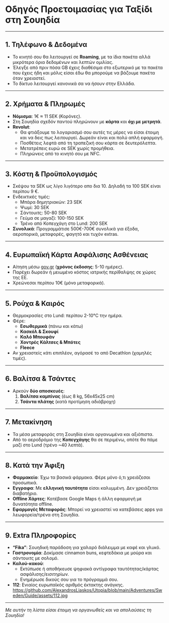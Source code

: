# Οδηγός Προετοιμασίας για Ταξίδι στη Σουηδία

---

## 1. Τηλέφωνο & Δεδομένα
- Το κινητό σου θα λειτουργεί σε **Roaming**, με τα ίδια πακέτα αλλά μικρότερα όρια δεδομένων και λεπτών ομιλίας.
- Έλεγξε από πριν πόσα GB έχεις διαθέσιμα στο εξωτερικό με τα πακέτα που έχεις ήδη και μόλις είσαι έδω θα μπορούμε να βάζουμε πακέτα όταν χρειαστεί.
- Το δίκτυο λειτουργεί κανονικά σα να ήσουν στην Ελλάδα.

---

## 2. Χρήματα & Πληρωμές
- **Νόμισμα**: 1€ ≈ 11 SEK (Κορόνες).
- Στη Σουηδία σχεδόν παντού πληρώνουν με **κάρτα** και **όχι με μετρητά**.
- **Revolut**:
  - Θα φτιάξουμε το λογαριασμό σου αυτές τις μέρες να είσαι έτοιμη και να δεις πως λειτουργεί. Δωρεάν είναι και πολύ απλή εφαρμογή.
  - Ποσθέτεις λεφτά από τη τραπεζική σου κάρτα σε δευτερόλεπτα.
  - Μετατρέπεις ευρώ σε SEK χωρίς προμήθεια.
  - Πληρώνεις από το κινητό σου με NFC.

---

## 3. Κόστη & Προϋπολογισμός
- Σκέψου τα SEK ως λίγο λιγότερο απο δια 10. Δηλαδή τα 100 SEK είναι περίπου 9 €.
- Ενδεικτικές τιμές:
  - Μπάρα δημητριακών: 23 SEK
  - Ψωμί: 30 SEK
  - Σάντουιτς: 50-80 SEK
  - Γεύμα σε μαγαζί: 100-150 SEK
  - Τρένο από Κοπεγχάγη στο Lund: 200 SEK
- **Συνολικά**: Προγραμμάτισε 500€-700€ συνολικά για έξοδα, αεροπορικά, μεταφορές, φαγητό και τυχόν extras.

---

## 4. Ευρωπαϊκή Κάρτα Ασφάλισης Ασθένειας
- Αίτηση μέσω [gov.gr](https://www.gov.gr/ipiresies/ergasia-kai-asphalise/asphalise/europaike-karta-asphalises-astheneias) (**χρόνος έκδοσης**: 5-10 ημέρες).
- Παρέχει δωρεάν ή μειωμένο κόστος ιατρικής περίθαλψης σε χώρες της ΕΕ.
- Χρεώνεσαι περίπου 10€ (μόνο μεταφορικά).

---

## 5. Ρούχα & Καιρός
- Θερμοκρασίες στο Lund: περίπου 2-10°C την ημέρα.
- Φέρε:
  - **Εσωθερμικά** (πάνω και κάτω)
  - **Κασκόλ & Σκουφί**
  - **Καλό Μπουφάν**
  - **Χοντρές Κάλτσες & Μπότες**
  - **Fleece**
- Αν χρειαστείς κάτι επιπλέον, αγόρασέ το από Decathlon (χαμηλές τιμές).

---

## 6. Βαλίτσα & Τσάντες
- Αρκούν **δύο αποσκευές**:
  1. **Βαλίτσα καμπίνας** (έως 8 kg, 56x45x25 cm)
  2. **Τσάντα πλάτης** (κατά προτίμηση αδιάβροχη)

---

## 7. Μετακίνηση
- Τα μέσα μεταφοράς στη Σουηδία είναι οργανωμένα και αξιόπιστα.
- Από το αεροδρόμιο της **Κοπεγχάγης** θα σε περιμένω, οπότε θα πάμε μαζί στο Lund (τρένο ~40 λεπτά).

---

## 8. Κατά την Άφιξη
- **Φαρμακείο**: Έχω τα βασικά φάρμακα. Φέρε μόνο ό,τι χρειάζεσαι προσωπικά.
- **Εγγραφα**: Με **ελληνική ταυτότητα** είσαι καλυμμένη. Δεν χρειάζεται διαβατήριο.
- **Offline Χάρτες**: Κατέβασε Google Maps ή άλλη εφαρμογή με δυνατότητα offline.
- **Εφαρμογές Μεταφοράς**: Μπορεί να χρειαστεί να κατεβάσεις apps για λεωφορεία/τρένα στη Σουηδία.

---

## 9. Extra Πληροφορίες
- **“Fika”**: Σουηδική παράδοση για χαλαρό διάλειμμα με καφέ και γλυκό.
- **Γαστρονομία**: Δοκίμασε cinnamon buns, κεφτεδάκια με μούρα και σάντουιτς με σολομό.
- **Καλού-κακού**:
  - Εκτύπωσε ή αποθήκευσε ψηφιακά αντίγραφα ταυτότητας/κάρτας ασφάλισης/εισιτηρίων.
  - Ενημέρωσε δικούς σου για το πρόγραμμά σου.
- **112**: Ενιαίος ευρωπαϊκός αριθμός έκτακτης ανάγκης.
https://github.com/AlexandrosLiaskos/Utopia/blob/main/Adventures/Sweden/Guide/assets/112.jpg

---

*Με αυτήν τη λίστα είσαι έτοιμη να οργανωθείς και να απολαύσεις τη Σουηδία!*
